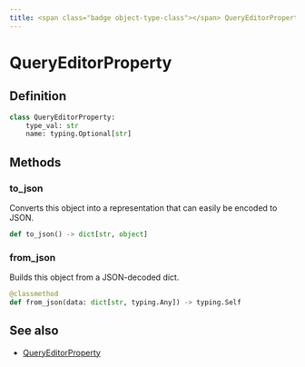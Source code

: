 ```yaml
---
title: <span class="badge object-type-class"></span> QueryEditorProperty
---
```

# <span class="badge object-type-class"></span> QueryEditorProperty

## Definition

```python
class QueryEditorProperty:
    type_val: str
    name: typing.Optional[str]
```
## Methods

### <span class="badge object-method"></span> to_json

Converts this object into a representation that can easily be encoded to JSON.

```python
def to_json() -> dict[str, object]
```

### <span class="badge object-method"></span> from_json

Builds this object from a JSON-decoded dict.

```python
@classmethod
def from_json(data: dict[str, typing.Any]) -> typing.Self
```

## See also

 * <span class="badge builder"></span> [QueryEditorProperty](./builder-QueryEditorProperty.md)
